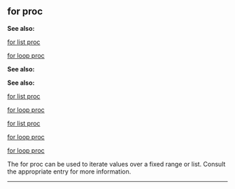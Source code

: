 

 for proc
----------




**See also:** 


[for list proc](#/proc/for/list) 

[for loop proc](#/proc/for/loop) 




**See also:** 

**See also:**

[for list proc](#/proc/for/list) 

[for loop proc](#/proc/for/loop) 


[for list proc](#/proc/for/list)

[for loop proc](#/proc/for/loop) 

[for loop proc](#/proc/for/loop)

 The for proc can be used to iterate values over a fixed range or list.
Consult the appropriate entry for more information.





---


